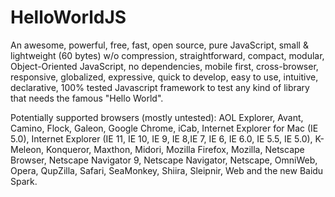 HelloWorldJS
============

An awesome, powerful, free, fast, open source, pure JavaScript, small & lightweight (60 bytes) w/o compression, straightforward, compact, modular, Object-Oriented JavaScript, no dependencies, mobile first, cross-browser, responsive, globalized, expressive, quick to develop, easy to use, intuitive, declarative, 100% tested Javascript framework to test any kind of library that needs the famous "Hello World".

Potentially supported browsers (mostly untested): AOL Explorer, Avant, Camino, Flock, Galeon, Google Chrome, iCab, Internet Explorer for Mac (IE 5.0), Internet Explorer (IE 11, IE 10, IE 9, IE 8,IE 7, IE 6, IE 6.0, IE 5.5, IE 5.0), K-Meleon, Konqueror, Maxthon, Midori, Mozilla Firefox, Mozilla, Netscape Browser, Netscape Navigator 9, Netscape Navigator, Netscape, OmniWeb, Opera, QupZilla, Safari, SeaMonkey, Shiira, Sleipnir, Web and the new Baidu Spark.